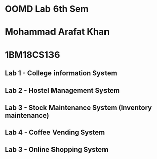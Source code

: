 # OOMD Lab 6th Sem
# Mohammad Arafat Khan
# 1BM18CS136


## Lab 1 - College information System 
## Lab 2 - Hostel Management System 
## Lab 3 - Stock Maintenance System (Inventory maintenance)
## Lab 4 - Coffee Vending System 
## Lab 3 - Online Shopping System
